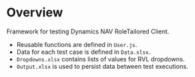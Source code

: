 # Overview

Framework for testing Dynamics NAV RoleTailored Client.

- Reusable functions are defined in `User.js`.
- Data for each test case is defined in `Data.xlsx`.
- `Dropdowns.xlsx` contains lists of values for RVL dropdowns.
- `Output.xlsx` is used to persist data between test executions.

